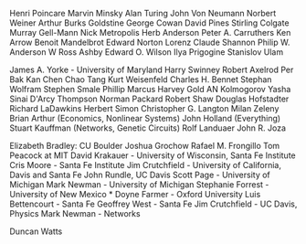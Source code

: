 Henri Poincare
Marvin Minsky
Alan Turing
John Von Neumann
Norbert Weiner
Arthur Burks
Goldstine
George Cowan
David Pines
Stirling Colgate
Murray Gell-Mann
Nick Metropolis
Herb Anderson
Peter A. Carruthers
Ken Arrow
Benoit Mandelbrot
Edward Norton Lorenz
Claude Shannon
Philip W. Anderson
W Ross Ashby 
Edward O. Wilson
Ilya Prigogine
Stanislov Ulam

James A. Yorke - University of Maryland
Harry Swinney
Robert Axelrod
Per Bak
Kan Chen
Chao Tang
Kurt Weisenfeld
Charles H. Bennet 
Stephan Wolfram
Stephen Smale
Phillip Marcus
Harvey Gold
AN Kolmogorov
Yasha Sinai
D'Arcy Thompson
Norman Packard 
Robert Shaw
Douglas Hofstadter
Richard LaDawkins
Herbert Simon
Christopher G. Langton
Milan Zeleny
Brian Arthur (Economics, Nonlinear Systems)
John Holland (Everything)
Stuart Kauffman (Networks, Genetic Circuits)
Rolf Landuaer
John R. Joza

Elizabeth Bradley: CU Boulder
Joshua Grochow
Rafael M. Frongillo
Tom Peacock at MIT
David Krakauer - University of Wisconsin, Santa Fe Institute
Cris Moore - Santa Fe Institute
Jim Crutchfield - University of California, Davis and Santa Fe
John Rundle, UC Davis
Scott Page - University of Michigan
Mark Newman - University of Michigan
Stephanie Forrest - University of New Mexico *
Doyne Farmer - Oxford University
Luis Bettencourt - Santa Fe
Geoffrey West - Santa Fe
Jim Crutchfield - UC Davis, Physics
Mark Newman - Networks 

Duncan Watts